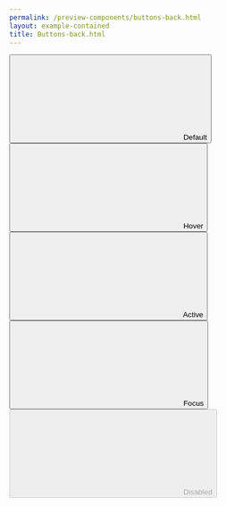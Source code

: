 ```yaml
--- 
permalink: /preview-components/buttons-back.html
layout: example-contained 
title: Buttons-back.html
---
```

<button class="button button-quaternary">
    <svg class="icon-svg" focusable="false" aria-hidden="true"><use xlink:href="#menu-left"></use></svg>
    Default
</button>

<button class="button button-quaternary button-hover">
    <svg class="icon-svg" focusable="false" aria-hidden="true"><use xlink:href="#menu-left"></use></svg>
    Hover
</button>

<button class="button button-quaternary button-active">
    <svg class="icon-svg" focusable="false" aria-hidden="true"><use xlink:href="#menu-left"></use></svg>
    Active
</button>

<button class="button button-quaternary focus">
    <svg class="icon-svg" focusable="false" aria-hidden="true"><use xlink:href="#menu-left"></use></svg>
    Focus
</button>

<button class="button button-quaternary" disabled>
    <svg class="icon-svg" focusable="false" aria-hidden="true"><use xlink:href="#menu-left"></use></svg>
    Disabled
</button>